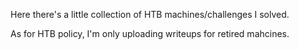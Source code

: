 Here there's a little collection of HTB machines/challenges I solved.  

As for HTB policy, I'm only uploading writeups for retired mahcines.


